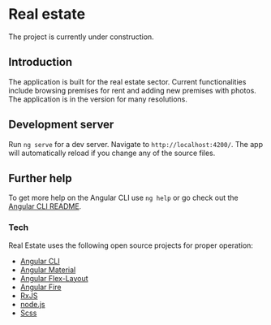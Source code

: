 # Real estate
The project is currently under construction.
## Introduction
The application is built for the real estate sector. Current functionalities include browsing premises for rent and adding new premises with photos. The application is in the version for many resolutions.
## Development server
Run `ng serve` for a dev server. Navigate to `http://localhost:4200/`. The app will automatically reload if you change any of the source files.
## Further help
To get more help on the Angular CLI use `ng help` or go check out the [Angular CLI README](https://github.com/angular/angular-cli/blob/master/README.md).
### Tech
Real Estate uses the following open source projects for proper operation:
* [Angular CLI](https://github.com/angular/angular-cli)
* [Angular Material](https://material.angular.io)
* [Angular Flex-Layout](https://github.com/angular/flex-layout)
* [Angular Fire](https://github.com/angular/angularfire2)
* [RxJS](https://github.com/ReactiveX/rxjs)
* [node.js](https://nodejs.org/en/)
* [Scss](https://github.com/sass)
